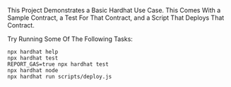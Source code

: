 
This Project Demonstrates a Basic Hardhat Use Case. This Comes With a Sample Contract, a Test For That Contract, and a Script That Deploys That Contract.

Try Running Some Of The Following Tasks:

```shell
npx hardhat help
npx hardhat test
REPORT_GAS=true npx hardhat test
npx hardhat node
npx hardhat run scripts/deploy.js
```
